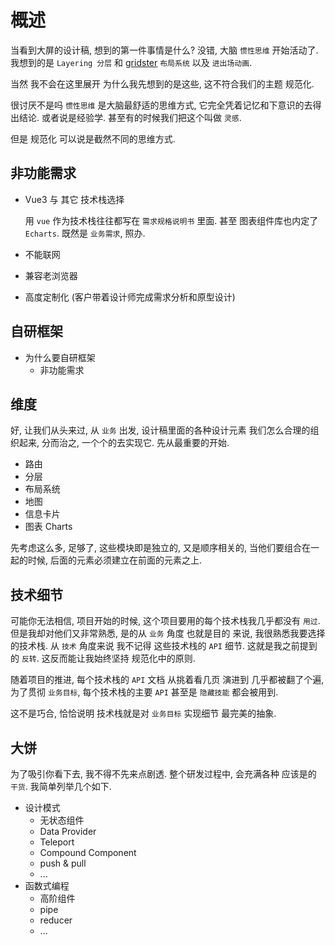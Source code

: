 # 概述

当看到大屏的设计稿, 想到的第一件事情是什么? 没错, 大脑 `惯性思维` 开始活动了. 我想到的是 `Layering 分层` 和 [gridster](https://dsmorse.github.io/gridster.js/) `布局系统` 以及 `进出场动画`.

当然 我不会在这里展开 为什么我先想到的是这些, 这不符合我们的主题 <Term>规范化</Term>.

很讨厌不是吗 `惯性思维` 是大脑最舒适的思维方式, 它完全凭着记忆和下意识的去得出结论. 或者说是经验学. 甚至有的时候我们把这个叫做 `灵感`.

但是 <Term>规范化</Term> 可以说是截然不同的思维方式.

## 非功能需求

- Vue3 与 其它 技术栈选择

  用 `vue` 作为技术栈往往都写在 `需求规格说明书` 里面. 甚至 图表组件库也内定了 `Echarts`. 既然是 `业务需求`, 照办.

- 不能联网
- 兼容老浏览器
- 高度定制化 (客户带着设计师完成需求分析和原型设计)

## 自研框架

- 为什么要自研框架
  - 非功能需求

## 维度

好, 让我们从头来过, 从 `业务` 出发, 设计稿里面的各种设计元素 我们怎么合理的组织起来, 分而治之, 一个个的去实现它. 先从最重要的开始.

- 路由
- 分层
- 布局系统
- 地图
- 信息卡片
- 图表 Charts

先考虑这么多, 足够了, 这些模块即是独立的, 又是顺序相关的, 当他们要组合在一起的时候, 后面的元素必须建立在前面的元素之上.

## 技术细节

可能你无法相信, 项目开始的时候, 这个项目要用的每个技术栈我几乎都没有 `用过`. 但是我却对他们又非常熟悉, 是的从 `业务` 角度 也就是目的 来说, 我很熟悉我要选择的技术栈. 从 `技术` 角度来说 我不记得 这些技术栈的 `API` 细节. 这就是我之前提到的 `反转`. 这反而能让我始终坚持 规范化中的原则.

随着项目的推进, 每个技术栈的 `API` 文档 从挑着看几页 演进到 几乎都被翻了个遍, 为了贯彻 `业务目标`, 每个技术栈的主要 `API` 甚至是 `隐藏技能` 都会被用到.

这不是巧合, 恰恰说明 技术栈就是对 `业务目标` 实现细节 最完美的抽象.

## 大饼

为了吸引你看下去, 我不得不先来点剧透. 整个研发过程中, 会充满各种 应该是的 `干货`. 我简单列举几个如下.

- 设计模式
  - 无状态组件
  - Data Provider
  - Teleport
  - Compound Component
  - push & pull
  - ...
- 函数式编程
  - 高阶组件
  - pipe
  - reducer
  - ...

